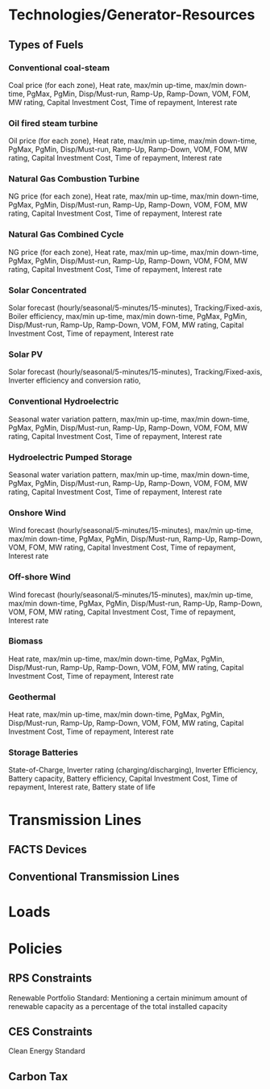 # Technologies/Generator-Resources

## Types of Fuels

### Conventional coal-steam
Coal price (for each zone), Heat rate, max/min up-time, max/min down-time, PgMax, PgMin, Disp/Must-run, Ramp-Up, Ramp-Down, VOM, FOM, MW rating, Capital Investment Cost, Time of repayment, Interest rate

### Oil fired steam turbine
Oil price (for each zone), Heat rate, max/min up-time, max/min down-time, PgMax, PgMin, Disp/Must-run, Ramp-Up, Ramp-Down, VOM, FOM, MW rating, Capital Investment Cost, Time of repayment, Interest rate

### Natural Gas Combustion Turbine
NG price (for each zone), Heat rate, max/min up-time, max/min down-time, PgMax, PgMin, Disp/Must-run, Ramp-Up, Ramp-Down, VOM, FOM, MW rating, Capital Investment Cost, Time of repayment, Interest rate

### Natural Gas Combined Cycle
NG price (for each zone), Heat rate, max/min up-time, max/min down-time, PgMax, PgMin, Disp/Must-run, Ramp-Up, Ramp-Down, VOM, FOM, MW rating, Capital Investment Cost, Time of repayment, Interest rate

### Solar Concentrated
Solar forecast (hourly/seasonal/5-minutes/15-minutes), Tracking/Fixed-axis, Boiler efficiency, max/min up-time, max/min down-time, PgMax, PgMin, Disp/Must-run, Ramp-Up, Ramp-Down, VOM, FOM, MW rating, Capital Investment Cost, Time of repayment, Interest rate

### Solar PV
Solar forecast (hourly/seasonal/5-minutes/15-minutes), Tracking/Fixed-axis, Inverter efficiency and conversion ratio,
 
### Conventional Hydroelectric
Seasonal water variation pattern, max/min up-time, max/min down-time, PgMax, PgMin, Disp/Must-run, Ramp-Up, Ramp-Down, VOM, FOM, MW rating, Capital Investment Cost, Time of repayment, Interest rate

### Hydroelectric Pumped Storage
Seasonal water variation pattern, max/min up-time, max/min down-time, PgMax, PgMin, Disp/Must-run, Ramp-Up, Ramp-Down, VOM, FOM, MW rating, Capital Investment Cost, Time of repayment, Interest rate

### Onshore Wind
Wind forecast (hourly/seasonal/5-minutes/15-minutes), max/min up-time, max/min down-time, PgMax, PgMin, Disp/Must-run, Ramp-Up, Ramp-Down, VOM, FOM, MW rating, Capital Investment Cost, Time of repayment, Interest rate

### Off-shore Wind
Wind forecast (hourly/seasonal/5-minutes/15-minutes), max/min up-time, max/min down-time, PgMax, PgMin, Disp/Must-run, Ramp-Up, Ramp-Down, VOM, FOM, MW rating, Capital Investment Cost, Time of repayment, Interest rate

### Biomass
Heat rate, max/min up-time, max/min down-time, PgMax, PgMin, Disp/Must-run, Ramp-Up, Ramp-Down, VOM, FOM, MW rating, Capital Investment Cost, Time of repayment, Interest rate

### Geothermal
Heat rate, max/min up-time, max/min down-time, PgMax, PgMin, Disp/Must-run, Ramp-Up, Ramp-Down, VOM, FOM, MW rating, Capital Investment Cost, Time of repayment, Interest rate

### Storage Batteries
State-of-Charge, Inverter rating (charging/discharging), Inverter Efficiency, Battery capacity, Battery efficiency, Capital Investment Cost, Time of repayment, Interest rate, Battery state of life

# Transmission Lines

## FACTS Devices

## Conventional Transmission Lines

# Loads

# Policies

## RPS Constraints
Renewable Portfolio Standard: Mentioning a certain minimum amount of renewable capacity as a percentage of the total installed capacity

## CES Constraints
Clean Energy Standard

## Carbon Tax


